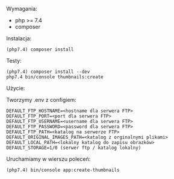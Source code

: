 Wymagania:

- php >= 7.4
- composer

Instalacja:

``(php7.4) composer install``

Testy:
````
(php7.4) composer install --dev
php7.4 bin/console thumbnails:create
````

Użycie:

Tworzymy .env z configiem:

````
DEFAULT_FTP_HOSTNAME=<hostname dla serwera FTP>
DEFAULT_FTP_PORT=<port dla serwera FTP>
DEFAULT_FTP_USERNAME=<username dla serwera FTP>
DEFAULT_FTP_PASSWORD=<password dla serwera FTP>
DEFAULT_FTP_PATH=<katalog na serwerze FTP>
DEFAULT_ORIGINAL_IMAGES_PATH=<katalog z orginalnymi plikami>
DEFAULT_LOCAL_PATH=<lokalny katalog do zapisu obrazków>
DEFAULT_STORAGE=1/0 (serwer ftp / katalog lokalny)
````

Uruchamiamy w wierszu poleceń:

``(php7.4) bin/console app:create-thumbnails``

